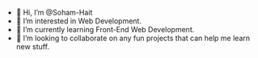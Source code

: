 - 👋 Hi, I’m @Soham-Hait
- 👀 I’m interested in Web Development.
- 🌱 I’m currently learning Front-End Web Development.
- 💞️ I’m looking to collaborate on any fun projects that can help me learn new stuff.

<!---
Soham-Hait/Soham-Hait is a ✨ special ✨ repository because its `README.md` (this file) appears on your GitHub profile.
You can click the Preview link to take a look at your changes.
--->
